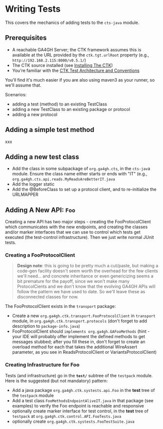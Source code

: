# Writing Tests

This covers the mechanics of adding tests to the `cts-java` module.

## Prerequisites
- A reachable GA4GH Server; the CTK framework assumes this is available at the URL provided by the `ctk.tgt.urlRoot` property (e.g., `http://192.168.2.115:8000/v0.5.1/`)
- The CTK source installed (see [Installing The CTK](InstallingTheCTK.md))
- You're familiar with the [CTK Test Architecture and Conventions](TestArchAndConventions.md)

You'll find it's much easier if you are also using maven3 as your runner, so we'll assume that.

Scenarios:
- adding a test (method) to an existing TestClass
- adding a new TestClass to an existing package or protocol
- adding a new protocol

## Adding a simple test method
xxx


## Adding a new test class
- Add the class in some subpackage of `org.ga4gh.cts`, in the `cts-jav`a module. Ensure the class name either starts or ends with "IT" (e.g., `org.ga4gh.cts.api.reads.MyReadsAreBetterIT.java`
- Add the logger static
- Add the @BeforeClass to set up a protocol client, and to re-initialize the URLMAPPER

## Adding A New API: `Foo`
Creating a new API has two major steps - creating the FooProtocolClient which communicates with the new endpoints, and creating the classes and/or marker interfaces that we can use to control which tests get executed (the test-control infrastructure). Then we just write normal JUnit tests.

### Creating a FooProtocolClient
>**Design note**: this is going to be pretty much a cut/paste, but making a code-gen facility doesn't seem worth the overhead for the few clients we'll need... and concrete inheritance or even genericizing seems a bit premature for the payoff, since we won't make many ProtocolCients and we don't know that the evolving GA4GH APIs will follow the pattern we have used to date. So we'll leave these as disconnected classes for now.

The FooProtocolClient exists in the `transport` package:

- Create a new `org.ga4gh.ctk.transport.FooProtocolClient` in `transport` module, in `org.ga4gh.ctk.transport.protocols` (don't forget to add description to `package-info.java`)
- FooProtocolClient should `implements org.ga4gh.GAFooMethods`
(hint - your IDE will probably offer implement the defined methods to get messages stubbed; after you fill
these in, don't forget to create an overload method for each that takes the additional WireAssert parameter,
as you see in ReadsProtocolClient or VariantsProtocolClient)

### Creating Infrastructure for Foo

Tests (and infrastructure) go in the **`test/`** subtree of the `testpack` module. Here is the suggested (but not mandatory) pattern:

- Add a java package `org.ga4gh.ctk.systests.api.Foo` in the **test** tree of the `testpack` module
- Add a test class `FooMethodsEndpointAliveIT.java` in that package (see examples) to verify the Foo endpoint is reachable and responsive
- optionally create marker interface for test control, in the **test** tree of `testpack` at `org.ga4gh.ctk.control.API.FooTests.java`
- optionally create `org.ga4gh.ctk.systests.FooTestSuite.java`

